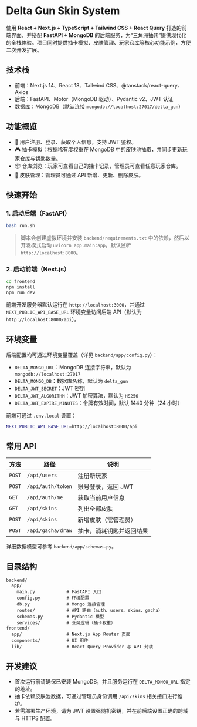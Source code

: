 # Delta Gun Skin System

使用 **React + Next.js + TypeScript + Tailwind CSS + React Query** 打造的前端界面，并搭配 **FastAPI + MongoDB** 的后端服务，为“三角洲抽砖”提供现代化的全栈体验。项目同时提供抽卡模拟、皮肤管理、玩家仓库等核心功能示例，方便二次开发扩展。

## 技术栈

- 前端：Next.js 14、React 18、Tailwind CSS、@tanstack/react-query、Axios
- 后端：FastAPI、Motor（MongoDB 驱动）、Pydantic v2、JWT 认证
- 数据库：MongoDB（默认连接 `mongodb://localhost:27017/delta_gun`）

## 功能概览

- 🔐 用户注册、登录、获取个人信息，支持 JWT 鉴权。
- 🎮 抽卡模拟：根据稀有度权重在 MongoDB 中的皮肤池抽取，并同步更新玩家仓库与钥匙数量。
- 📦 仓库浏览：玩家可查看自己的抽卡记录，管理员可查看任意玩家仓库。
- 🧰 皮肤管理：管理员可通过 API 新增、更新、删除皮肤。

## 快速开始

### 1. 启动后端（FastAPI）

```bash
bash run.sh
```

> 脚本会创建虚拟环境并安装 `backend/requirements.txt` 中的依赖，然后以开发模式启动 `uvicorn app.main:app`，默认监听 `http://localhost:8000`。

### 2. 启动前端（Next.js）

```bash
cd frontend
npm install
npm run dev
```

前端开发服务器默认运行在 `http://localhost:3000`，并通过 `NEXT_PUBLIC_API_BASE_URL` 环境变量访问后端 API（默认为 `http://localhost:8000/api`）。

## 环境变量

后端配置均可通过环境变量覆盖（详见 `backend/app/config.py`）：

- `DELTA_MONGO_URL`：MongoDB 连接字符串，默认为 `mongodb://localhost:27017`
- `DELTA_MONGO_DB`：数据库名称，默认为 `delta_gun`
- `DELTA_JWT_SECRET`：JWT 密钥
- `DELTA_JWT_ALGORITHM`：JWT 加密算法，默认为 `HS256`
- `DELTA_JWT_EXPIRE_MINUTES`：令牌有效时间，默认 1440 分钟（24 小时）

前端可通过 `.env.local` 设置：

```bash
NEXT_PUBLIC_API_BASE_URL=http://localhost:8000/api
```

## 常用 API

| 方法 | 路径 | 说明 |
| ---- | ---- | ---- |
| `POST` | `/api/users` | 注册新玩家 |
| `POST` | `/api/auth/token` | 账号登录，返回 JWT |
| `GET` | `/api/auth/me` | 获取当前用户信息 |
| `GET` | `/api/skins` | 列出全部皮肤 |
| `POST` | `/api/skins` | 新增皮肤（需管理员）|
| `POST` | `/api/gacha/draw` | 抽卡，消耗钥匙并返回结果 |

详细数据模型可参考 `backend/app/schemas.py`。

## 目录结构

```
backend/
  app/
    main.py            # FastAPI 入口
    config.py          # 环境配置
    db.py              # Mongo 连接管理
    routes/            # API 路由（auth、users、skins、gacha）
    schemas.py         # Pydantic 模型
    services/          # 业务逻辑（抽卡权重）
frontend/
  app/                 # Next.js App Router 页面
  components/          # UI 组件
  lib/                 # React Query Provider 与 API 封装
```

## 开发建议

- 首次运行前请确保已安装 MongoDB，并且服务运行在 `DELTA_MONGO_URL` 指定的地址。
- 抽卡依赖皮肤池数据，可通过管理员身份调用 `/api/skins` 相关接口进行维护。
- 若需部署生产环境，请为 JWT 设置强随机密钥，并在前后端设置正确的跨域与 HTTPS 配置。
